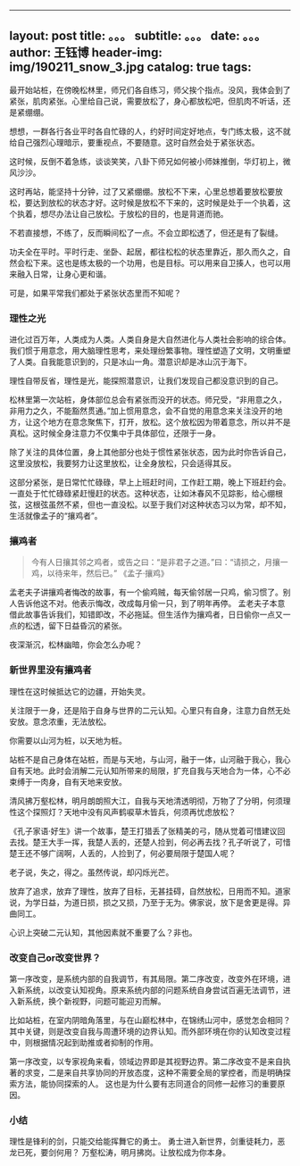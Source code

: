  --- 
 layout:     post 
 title:      。。。 
 subtitle:   。。。
 date:       。。。
 author:     王钰博 
 header-img: img/190211_snow_3.jpg 
 catalog: true 
 tags: 
 --- 
最开始站桩，在傍晚松林里，师兄们各自练习，师父挨个指点。没风，我体会到了紧张，肌肉紧张。心里给自己说，需要放松了，身心都放松吧，但肌肉不听话，还是紧绷绷。

想想，一群各行各业平时各自忙碌的人，约好时间定好地点，专门练太极，这不就给自己强烈心理暗示，要重视点，不要随意。这时自然会处于紧张状态。

这时候，反倒不着急练，谈谈笑笑，八卦下师兄如何被小师妹推倒，华灯初上，微风沙沙。

这时再站，能坚持十分钟，过了又紧绷绷。放松不下来，心里总想着要放松要放松，要达到放松的状态才好。这时候是放松不下来的，这时候是处于一个执着，这个执着，想尽办法让自己放松。于放松的目的，也是背道而驰。

不若直接想，不练了，反而瞬间松了一点。不会立即松透了，但还是有了裂缝。

功夫全在平时。平时行走、坐卧、起居，都往松松的状态里靠近，那久而久之，自然会松下来。这也是练太极的一个功用，也是目标。可以用来自卫揍人，也可以用来融入日常，让身心更和谐。

可是，如果平常我们都处于紧张状态里而不知呢？

### 理性之光
进化过百万年，人类成为人类。人类自身是大自然进化与人类社会影响的综合体。我们惯于用意念，用大脑理性思考，来处理纷繁事物。理性塑造了文明，文明重塑了人类。自我能意识到的，只是冰山一角。潜意识却是冰山沉于海下。

理性自带反省，理性是光，能探照潜意识，让我们发现自己都没意识到的自己。


松林里第一次站桩，身体部位总会有紧张而没开的状态。师兄受，“非用意之久，非用力之久，不能豁然贯通。”加上惯用意念，会不自觉的用意念来关注没开的地方，让这个地方在意念聚焦下，打开，放松。这个放松因为带着意念，所以并不是真松。这时候全身注意力不仅集中于具体部位，还限于一身。

除了关注的具体位置，身上其他部分也处于惯性紧张状态，因为此时你告诉自己，这里没放松，我要努力让这里放松，让全身放松，只会适得其反。

这部分紧张，是日常忙忙碌碌，早上上班赶时间，工作赶工期，晚上下班赶约会。一直处于忙忙碌碌紧赶慢赶的状态。这种状态，让如沐春风不见踪影，给心绷根弦，这根弦虽然不紧，但也一直没松。以至于我们对这种状态习以为常，却不知，生活就像孟子的“攘鸡者”。

### 攘鸡者
> 今有人日攘其邻之鸡者，或告之曰：“是非君子之道。”曰：“请损之，月攘一鸡，以待来年，然后已。”  《孟子·攘鸡》

孟老夫子讲攘鸡者悔改的故事，有一个偷鸡贼，每天偷邻居一只鸡，偷习惯了。别人告诉他这不对。他表示悔改，改成每月偷一只，到了明年再停。
孟老夫子本意借此故事告诉我们，知错即改，不必拖延。但生活作为攘鸡者，日日偷你一点又一点的松透，留下日益昏沉的紧张。

夜深渐沉，松林幽暗，你会怎么办呢？

### 新世界里没有攘鸡者
理性在这时候抵达它的边疆，开始失灵。

关注限于一身，还是陷于自身与世界的二元认知。心里只有自身，注意力自然无处安放。意念浓重，无法放松。

你需要以山河为桩，以天地为桩。

站桩不是自己身体在站桩，而是与天地，与山河，融于一体，山河融于我心，我心自有天地。此时会消解二元认知所带来的局限，扩充自我与天地合为一体，心不必束缚于一肉身，自有天地来安放。

清风拂万壑松林，明月朗朗照大江，自我与天地清透明彻，万物了了分明，何须理性这个探照灯？天地中没有风声鹤唳草木皆兵，何须再忧虑放松？


《孔子家语·好生》讲一个故事，楚王打猎丢了张精美的弓，随从觉着可惜建议回去找。楚王大手一挥，我楚人丢的，还楚人捡到，何必再去找？孔子听说了，可惜楚王还不够广阔啊，人丢的，人捡到了，何必要局限于楚国人呢？

老子说，失之，得之。虽然传说，却闪烁光芒。

放弃了追求，放弃了理性，放弃了目标，无甚挂碍，自然放松，日用而不知。道家说，为学日益，为道日损，损之又损，乃至于无为。佛家说，放下是舍更是得。异曲同工。


心识上突破二元认知，其他因素就不重要了么？非也。

### 改变自己or改变世界？
第一序改变，是系统内部的自我调节，有其局限。第二序改变，改变外在环境，进入新系统，以改变认知视角。原来系统内部的问题系统自身尝试百遍无法调节，进入新系统，换个新视野，问题可能迎刃而解。

比如站桩，在室内阴暗角落里，与在山巅松林中，在锦绣山河中，感觉怎会相同？其中关键，则是改变自我与周遭环境的边界认知。而外部环境在你的认知改变过程中，则根据情况起到助推或者抑制的作用。

第一序改变，以专家视角来看，领域边界即是其视野边界。第二序改变不是来自执著的求变，二是来自共享协同的开放态度，这种不需要全局的掌控者，而是明确探索方法，能协同探索的人。
这也是为什么要有志同道合的同修一起修习的重要原因。


### 小结

理性是锋利的剑，只能交给能挥舞它的勇士。
勇士进入新世界，剑重徒耗力，恶龙已死，要剑何用？
万壑松涛，明月拂岗。让放松成为你本身。




